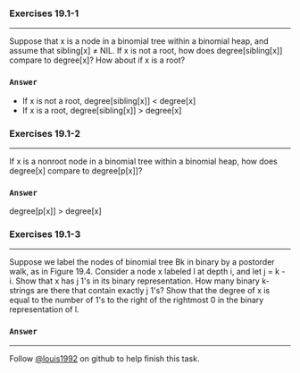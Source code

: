 ### Exercises 19.1-1
***
Suppose that x is a node in a binomial tree within a binomial heap, and assume that sibling[x] ≠ NIL. If x is not a root, how does degree[sibling[x]] compare to degree[x]? How about if x is a root?
### `Answer`
* If x is not a root, degree[sibling[x]] < degree[x]
* If x is a root, degree[sibling[x]] > degree[x]

### Exercises 19.1-2
***
If x is a nonroot node in a binomial tree within a binomial heap, how does degree[x] compareto degree[p[x]]?

### `Answer`
degree[p[x]] > degree[x]

### Exercises 19.1-3
***
Suppose we label the nodes of binomial tree Bk in binary by a postorder walk, as in Figure 19.4. Consider a node x labeled l at depth i, and let j = k - i. Show that x has j 1's in its binary representation. How many binary k-strings are there that contain exactly j 1's? Show that the degree of x is equal to the number of 1's to the right of the rightmost 0 in the binary representation of l.

### `Answer`


***
Follow [@louis1992](https://github.com/gzc) on github to help finish this task.

